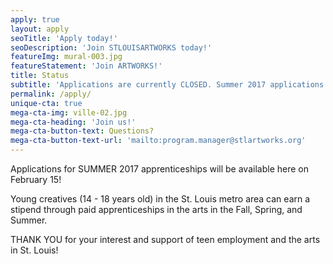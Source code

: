```yaml
---
apply: true
layout: apply
seoTitle: 'Apply today!'
seoDescription: 'Join STLOUISARTWORKS today!'
featureImg: mural-003.jpg
featureStatement: 'Join ARTWORKS!'
title: Status
subtitle: 'Applications are currently CLOSED. Summer 2017 applications will open on February 15!.'
permalink: /apply/
unique-cta: true
mega-cta-img: ville-02.jpg
mega-cta-heading: 'Join us!'
mega-cta-button-text: Questions?
mega-cta-button-text-url: 'mailto:program.manager@stlartworks.org'
---
```


Applications for SUMMER 2017 apprenticeships will be available here on February 15!

Young creatives (14 - 18 years old) in the St. Louis metro area can earn a stipend through paid apprenticeships in the arts in the Fall, Spring, and Summer. 

THANK YOU for your interest and support of teen employment and the arts in St. Louis!

